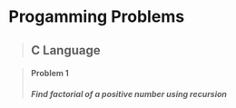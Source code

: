 # Progamming Problems
>## **C Language**

>#### **Problem 1** 
>##### Find  factorial of a positive number using recursion

